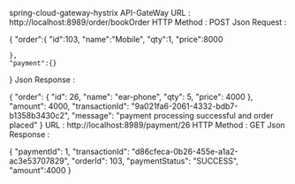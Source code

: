spring-cloud-gateway-hystrix
API-GateWay
URL : http://localhost:8989/order/bookOrder
HTTP Method : POST
Json Request :

{
	"order":{
		"id":103,
		"name":"Mobile",
		"qty":1,
		"price":8000
		
	},
	"payment":{}
}
Json Response :

{
    "order": {
        "id": 26,
        "name": "ear-phone",
        "qty": 5,
        "price": 4000
    },
    "amount": 4000,
    "transactionId": "9a021fa6-2061-4332-bdb7-b1358b3430c2",
    "message": "payment processing successful and order placed"
}
URL : http://localhost:8989/payment/26
HTTP Method : GET
Json Response :

{
    "paymentId": 1,
    "transactionId": "d86cfeca-0b26-455e-a1a2-ac3e53707829",
    "orderId": 103,
    "paymentStatus": "SUCCESS",
    "amount":4000
}
